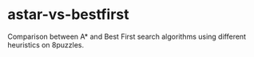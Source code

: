 # astar-vs-bestfirst
Comparison between A* and Best First search algorithms using different heuristics on 8puzzles.
